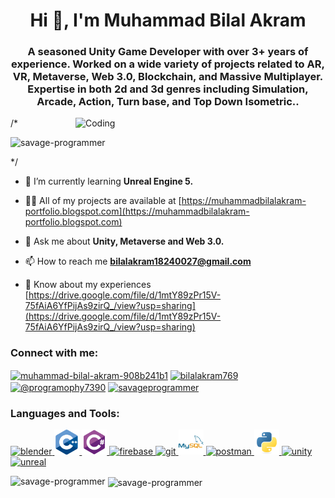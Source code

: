 
<h1 align="center">Hi 👋, I'm Muhammad Bilal Akram</h1>
<h3 align="center">A seasoned Unity Game Developer with over 3+ years of experience. Worked on a wide variety of projects related to AR, VR, Metaverse, Web 3.0, Blockchain, and Massive Multiplayer. Expertise in both 2d and 3d genres including Simulation, Arcade, Action, Turn base, and Top Down Isometric..</h3>
<img align="right" alt="Coding" width="400" src="https://cdn.dribbble.com/users/116207...">
/*<p align="left"> <img src="https://i.pinimg.com/564x/55/39/8b/55398b80d2b3d3e43327a1626013d14e.jpg?username=savage-programmer&label=Profile%20views&color=0e75b6&style=flat" alt="savage-programmer" /> </p>*/

- 🌱 I’m currently learning **Unreal Engine 5.**

- 👨‍💻 All of my projects are available at [https://muhammadbilalakram-portfolio.blogspot.com](https://muhammadbilalakram-portfolio.blogspot.com)

- 💬 Ask me about **Unity, Metaverse and Web 3.0.**

- 📫 How to reach me **bilalakram18240027@gmail.com**

- 📄 Know about my experiences [https://drive.google.com/file/d/1mtY89zPr15V-75fAiA6YfPijAs9zirQ_/view?usp=sharing](https://drive.google.com/file/d/1mtY89zPr15V-75fAiA6YfPijAs9zirQ_/view?usp=sharing)

<h3 align="left">Connect with me:</h3>
<p align="left">
<a href="https://linkedin.com/in/muhammad-bilal-akram-908b241b1" target="blank"><img align="center" src="https://raw.githubusercontent.com/rahuldkjain/github-profile-readme-generator/master/src/images/icons/Social/linked-in-alt.svg" alt="muhammad-bilal-akram-908b241b1" height="30" width="40" /></a>
<a href="https://instagram.com/bilalakram769" target="blank"><img align="center" src="https://raw.githubusercontent.com/rahuldkjain/github-profile-readme-generator/master/src/images/icons/Social/instagram.svg" alt="bilalakram769" height="30" width="40" /></a>
<a href="https://www.youtube.com/c/@programophy7390" target="blank"><img align="center" src="https://raw.githubusercontent.com/rahuldkjain/github-profile-readme-generator/master/src/images/icons/Social/youtube.svg" alt="@programophy7390" height="30" width="40" /></a>
<a href="https://discord.gg/savageprogrammer" target="blank"><img align="center" src="https://raw.githubusercontent.com/rahuldkjain/github-profile-readme-generator/master/src/images/icons/Social/discord.svg" alt="savageprogrammer" height="30" width="40" /></a>
</p>

<h3 align="left">Languages and Tools:</h3>
<p align="left"> <a href="https://www.blender.org/" target="_blank" rel="noreferrer"> <img src="https://download.blender.org/branding/community/blender_community_badge_white.svg" alt="blender" width="40" height="40"/> </a> <a href="https://www.w3schools.com/cpp/" target="_blank" rel="noreferrer"> <img src="https://raw.githubusercontent.com/devicons/devicon/master/icons/cplusplus/cplusplus-original.svg" alt="cplusplus" width="40" height="40"/> </a> <a href="https://www.w3schools.com/cs/" target="_blank" rel="noreferrer"> <img src="https://raw.githubusercontent.com/devicons/devicon/master/icons/csharp/csharp-original.svg" alt="csharp" width="40" height="40"/> </a> <a href="https://firebase.google.com/" target="_blank" rel="noreferrer"> <img src="https://www.vectorlogo.zone/logos/firebase/firebase-icon.svg" alt="firebase" width="40" height="40"/> </a> <a href="https://git-scm.com/" target="_blank" rel="noreferrer"> <img src="https://www.vectorlogo.zone/logos/git-scm/git-scm-icon.svg" alt="git" width="40" height="40"/> </a> <a href="https://www.mysql.com/" target="_blank" rel="noreferrer"> <img src="https://raw.githubusercontent.com/devicons/devicon/master/icons/mysql/mysql-original-wordmark.svg" alt="mysql" width="40" height="40"/> </a> <a href="https://postman.com" target="_blank" rel="noreferrer"> <img src="https://www.vectorlogo.zone/logos/getpostman/getpostman-icon.svg" alt="postman" width="40" height="40"/> </a> <a href="https://www.python.org" target="_blank" rel="noreferrer"> <img src="https://raw.githubusercontent.com/devicons/devicon/master/icons/python/python-original.svg" alt="python" width="40" height="40"/> </a> <a href="https://unity.com/" target="_blank" rel="noreferrer"> <img src="https://www.vectorlogo.zone/logos/unity3d/unity3d-icon.svg" alt="unity" width="40" height="40"/> </a> <a href="https://unrealengine.com/" target="_blank" rel="noreferrer"> <img src="https://raw.githubusercontent.com/kenangundogan/fontisto/036b7eca71aab1bef8e6a0518f7329f13ed62f6b/icons/svg/brand/unreal-engine.svg" alt="unreal" width="40" height="40"/> </a> </p>

<p><img align="left" src="https://github-readme-stats.vercel.app/api/top-langs?username=savage-programmer&show_icons=true&locale=en&layout=compact" alt="savage-programmer" /></p>

<p>&nbsp;<img align="center" src="https://github-readme-stats.vercel.app/api?username=savage-programmer&show_icons=true&locale=en" alt="savage-programmer" /></p>
